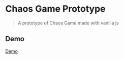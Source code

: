 # Chaos Game Prototype

> A prototype of Chaos Game made with vanilla js

## Demo

[Demo](https://ntropy.space/chaosgame.html)
